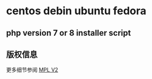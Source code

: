# centos debin ubuntu fedora
##  php version 7 or 8 installer script

## 版权信息

更多细节参阅 [MPL V2](LICENSE)
